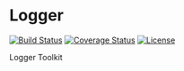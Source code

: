 # Logger

[![Build Status](https://secure.travis-ci.org/unforge/logger-toolkit.svg?branch=master)](https://secure.travis-ci.org/unforge/logger-toolkit)
[![Coverage Status](https://coveralls.io/repos/github/unforge/logger-toolkit/badge.svg?branch=master)](https://coveralls.io/github/unforge/logger-toolkit?branch=master)
[![License](https://poser.pugx.org/unforge/logger-toolkit/license.svg)](https://packagist.org/packages/unforge/logger-toolkit)

Logger Toolkit
